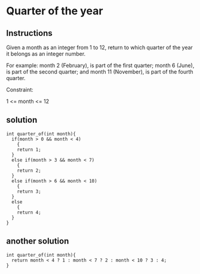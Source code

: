 # Quarter of the year

## Instructions

Given a month as an integer from 1 to 12, return to which quarter of the year it belongs as an integer number.

For example: month 2 (February), is part of the first quarter; month 6 (June), is part of the second quarter; and month 11 (November), is part of the fourth quarter.

Constraint:

1 <= month <= 12

## solution

```
int quarter_of(int month){
  if(month > 0 && month < 4)
    {
    return 1;
  }
  else if(month > 3 && month < 7)
    {
    return 2;
  }
  else if(month > 6 && month < 10)
    {
    return 3;
  }
  else
    {
    return 4;
  }
}
```

## another solution

```
int quarter_of(int month){
  return month < 4 ? 1 : month < 7 ? 2 : month < 10 ? 3 : 4;
}
```
